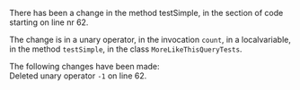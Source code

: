 There has been a change in the method testSimple, in the section of code starting on line nr 62.
  
The change is in a unary operator, in the invocation ```count```, in a localvariable, in the method ```testSimple```, in the class ```MoreLikeThisQueryTests```.
  
The following changes have been made:  
Deleted unary operator ```-1``` on line 62.  
